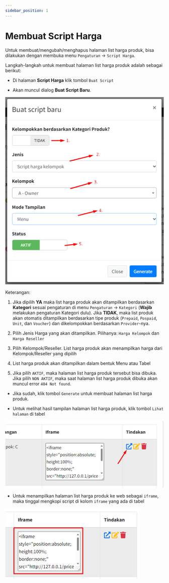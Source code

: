 ```yaml
---
sidebar_position: 1
---
```


# Membuat Script Harga

Untuk membuat/mengubah/menghapus halaman list harga produk, bisa dilakukan dengan membuka menu `Pengaturan` → `Script Harga`.

Langkah-langkah untuk membuat halaman list harga produk adalah sebagai berikut:

- Di halaman **Script Harga** klik tombol `Buat Script`

- Akan muncul dialog **Buat Script Baru**.

![Halaman Buat Script Baru](/img/ug/buat-script-harga.png)

Keterangan:

1. Jika dipilih **YA** maka list harga produk akan ditampilkan berdasarkan **Kategori** sesuai pengaturan di menu `Pengaturan` → `Kategori` (**Wajib** melakukan pengaturan Kategori dulu). Jika **TIDAK**, maka list produk akan otomatis ditampilkan berdasarkan tipe produk (`Prepaid`, `Pospaid`, `Unit`, dan `Voucher`) dan dikelompokkan berdasarkan `Provider`-nya.

2. Pilih Jenis Harga yang akan ditampilkan. Pilihanya: `Harga Kelompok` dan `Harga Reseller`

3. Pilih Kelompok/Reseller. List harga produk akan menampilkan harga dari Kelompok/Reseller yang dipilih

4. List harga produk akan ditampilkan dalam bentuk Menu atau Tabel

5. Jika pilih `AKTIF`, maka halaman list harga produk tersebut bisa dibuka. Jika pilih `NON AKTIF`, maka saat halaman list harga produk dibuka akan muncul error `404 Not found`.

- Jika sudah, klik tombol `Generate` untuk membuat halaman list harga produk.

- Untuk melihat hasil tampilan halaman list harga produk, klik tombol `Lihat halaman` di tabel

![Halaman Buat Script Baru](/img/ug/lihat-halaman-harga.png)

- Untuk menampilkan halaman list harga produk ke web sebagai `iframe`, maka tinggal mengkopi script di kolom `iframe` yang ada di tabel

![Halaman Buat Script Baru](/img/ug/copy-iframe.png)
